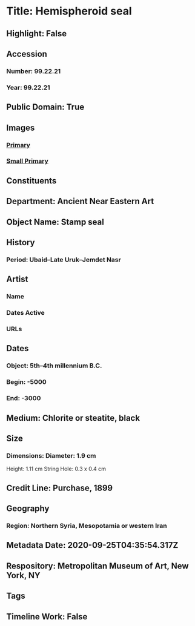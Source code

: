 # Title: Hemispheroid seal
## Highlight: False
## Accession
### Number: 99.22.21
### Year: 99.22.21
## Public Domain: True
## Images
### [Primary](https://images.metmuseum.org/CRDImages/an/original/ss99_22_21gp.jpg)
### [Small Primary](https://images.metmuseum.org/CRDImages/an/web-large/ss99_22_21gp.jpg)
## Constituents
## Department: Ancient Near Eastern Art
## Object Name: Stamp seal
## History
### Period: Ubaid–Late Uruk–Jemdet Nasr
## Artist
### Name
### Dates Active
### URLs
## Dates
### Object: 5th–4th millennium B.C.
### Begin: -5000
### End: -3000
## Medium: Chlorite or steatite, black
## Size
### Dimensions: Diameter: 1.9 cm
Height: 1.11 cm
String Hole: 0.3 x 0.4 cm
## Credit Line: Purchase, 1899
## Geography
### Region: Northern Syria, Mesopotamia or western Iran
## Metadata Date: 2020-09-25T04:35:54.317Z
## Respository: Metropolitan Museum of Art, New York, NY
## Tags
## Timeline Work: False